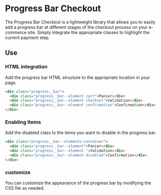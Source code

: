 # Progress Bar Checkout

The Progress Bar Checkout is a lightweight library that allows you to easily add a progress bar at different stages of the checkout process on your e-commerce site. Simply integrate the appropriate classes to highlight the current payment step.

## Use

### HTML integration

Add the progress bar HTML structure to the appropriate location in your page.

```html
<div class="progress__bar">
  <div class="progress__bar--element cart">Panier</div>
  <div class="progress__bar--element checkout">Validation</div>
  <div class="progress__bar--element confirmation">Confirmation</div>
</div>
```

### Enabling Items

Add the disabled class to the items you want to disable in the progress bar.

````html
<div class="progress__bar--elements-container">
  <div class="progress__bar--element">Panier</div>
  <div class="progress__bar--element ">Validation</div>
  <div class="progress__bar--element disabled">Confirmation</div>
</div>
````

### customize

You can customize the appearance of the progress bar by modifying the CSS file as needed.